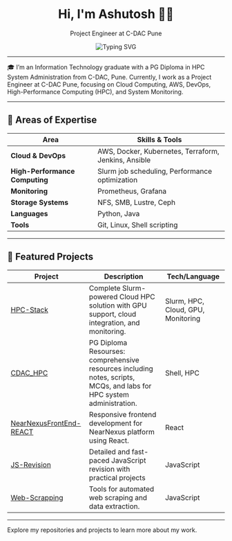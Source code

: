 <h1 align="center">Hi, I'm Ashutosh 👨‍💻</h1>

<p align="center">Project Engineer at C-DAC Pune</p>

<p align="center">
  <img src="https://readme-typing-svg.demolab.com?font=Fira+Code&weight=600&size=20&pause=1000&color=3F7CAC&center=true&vCenter=true&width=500&height=40&lines=High+Performance+Computing;Cloud+Computing;System+Monitoring;DevOps" alt="Typing SVG" />
</p>

---

🎓 I’m an Information Technology graduate with a PG Diploma in HPC System Administration from C-DAC, Pune. Currently, I work as a Project Engineer at C-DAC Pune, focusing on Cloud Computing, AWS, DevOps, High-Performance Computing (HPC), and System Monitoring.

---

## 🔧 Areas of Expertise

| Area                    | Skills & Tools                           |
|-------------------------|----------------------------------------|
| **Cloud & DevOps**      | AWS, Docker, Kubernetes, Terraform, Jenkins, Ansible |
| **High-Performance Computing** | Slurm job scheduling, Performance optimization |
| **Monitoring**          | Prometheus, Grafana                     |
| **Storage Systems**     | NFS, SMB, Lustre, Ceph                  |
| **Languages**           | Python, Java                           |
| **Tools**               | Git, Linux, Shell scripting             |

---

## 📂 Featured Projects

| Project | Description | Tech/Language |
|---------|-------------|---------------|
| [HPC-Stack](https://github.com/ASHUTOSH-SG/HPC-Stack-A-Slurm-powered-Cloud-HPC-Solution-with-GPU-Support-on-Local-Machines) | Complete Slurm-powered Cloud HPC solution with GPU support, cloud integration, and monitoring. | Slurm, HPC, Cloud, GPU, Monitoring |
| [CDAC_HPC](https://github.com/ASHUTOSH-SG/CDAC_HPC) | PG Diploma Resourses: comprehensive resources including notes, scripts, MCQs, and labs for HPC system administration. | Shell, HPC |
| [NearNexusFrontEnd-REACT](https://github.com/ASHUTOSH-SG/NearNexusFrontEnd-REACT) | Responsive frontend development for NearNexus platform using React. | React |
| [JS-Revision](https://github.com/ASHUTOSH-SG/JS-Revision) | Detailed and fast-paced JavaScript revision with practical projects  | JavaScript |
| [Web-Scrapping](https://github.com/ASHUTOSH-SG/Web-Scrapping) | Tools for automated web scraping and data extraction. | JavaScript |


---

Explore my repositories and projects to learn more about my work.
